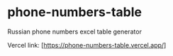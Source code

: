 # phone-numbers-table
Russian phone numbers excel table generator

Vercel link: [https://phone-numbers-table.vercel.app/]
